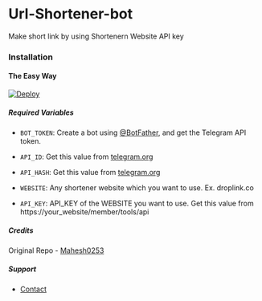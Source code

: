 # Url-Shortener-bot
Make short link by using Shortenern Website API key
### Installation

#### The Easy Way

[![Deploy](https://www.herokucdn.com/deploy/button.svg)](https://heroku.com/deploy)

##### Required Variables

* `BOT_TOKEN`: Create a bot using [@BotFather](https://telegram.dog/BotFather), and get the Telegram API token.

* `API_ID`: Get this value from [telegram.org](https://my.telegram.org/apps)
* `API_HASH`: Get this value from [telegram.org](https://my.telegram.org/apps)
* `WEBSITE`: Any shortener website which you want to use. Ex. droplink.co
* `API_KEY`: API_KEY of the WEBSITE you want to use. Get this value from https://your_website/member/tools/api

##### Credits

Original Repo - [Mahesh0253](https://github.com/Mahesh0253/GPlink-bot)

##### Support

* [Contact](https://telegram.me/ask_admin001)

